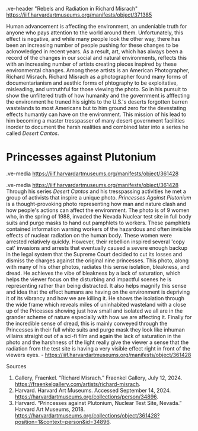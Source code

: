 .ve-header "Rebels and Radiation in Richard Misrach" https://iiif.harvardartmuseums.org/manifests/object/371385

Human advancement is affecting the environment, an undeniable truth for anyone who pays attention to the world around them. Unfortunately, this effect is negative, and while many people look the other way, there has been an increasing number of people pushing for these changes to be acknowledged in recent years. As a result, art, which has always been a record of the changes in our social and natural environments, reflects this with an increasing number of artists creating pieces inspired by these environmental changes. Among these artists is an American Photographer, Richard Misrach. Richard Misrach as a photographer found many forms of documentarianism and aesthic forms of phtography to be exploitative, misleading, and untruthful for those viewing the photo. So in his pursuit to show the unfiltered truth of how humanity and the government is afffecting the environment he truned his sights to the U.S.'s deserts forgotten barren wastelands to most Americans but to him ground zero for the devestating effects humantiy can have on the environment. This mission of his lead to him becoming a master tresspasser of many desert government facilities inorder to document the harsh realities and combined later into a series he called *Desert Cantos*.
    
# Princesses against Plutonium
.ve-media https://iiif.harvardartmuseums.org/manifests/object/361428

.ve-media https://iiif.harvardartmuseums.org/manifests/object/361428
Through his series *Desert Cantos* and his tresspassing activities he met a group of activists that inspire a unique photo. *Princesses Against Plutonium* is a thought-provoking photo representing how man and nature clash and how people's actions can affect the environment. The photo is of 9 women who, in the spring of 1988, invaded the Nevada Nuclear test site in full body suits and purge masks to hand out pamphlets to workers. These pamphlets contained information warning workers of the hazardous and often invisible effects of nuclear radiation on the human body. These women were arrested relatively quickly. However, their rebellion inspired several 'copy cat' invasions and arrests that eventually caused a severe enough backup in the legal system that the Supreme Court decided to cut its losses and dismiss the charges against the original nine princesses. This photo, along with many of his other photos, radiates this sense isolation, bleakness, and dread. He achieves the vibe of bleakness by a lack of saturation, which helps the viewer focus on the disturbing and impactful scenes he is representing rather than being distracted. It also helps magnify this sense and idea that the effect humans are having on the environment is depriving it of its vibrancy and how we are killing it. He shows the isolation through the wide frame which reveals miles of uninhabited wasteland with a close up of the Pricesses showing just how small and isolated we all are in the grander scheme of nature especially with how we are affecting it. Finally for the incredible sense of dread, this is mainly conveyed through the Princesses in their full white suits and purge mask they look like inhuman villains straight out of a sci-fi film and again the lack of saturation in the photo and the harshness of the light really give the viewer a sense that the radiation from the test site is having a very visible effect right in front of the viewers eyes.
    - https://iiif.harvardartmuseums.org/manifests/object/361428




Sources
1. Gallery, Fraenkel. “Richard Misrach.” Fraenkel Gallery, July 12, 2024. https://fraenkelgallery.com/artists/richard-misrach. 
2. Harvard. Harvard Art Museums. Accessed September 14, 2024. https://harvardartmuseums.org/collections/person/34896. 
3. Harvard. “Princesses against Plutonium, Nuclear Test Site, Nevada.” Harvard Art Museums, 2018. https://harvardartmuseums.org/collections/object/361428?position=1&context=person&id=34896. 